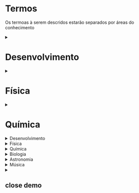 # Termos

Os termoas à serem descridos estarão separados por áreas do conhecimento

 <details><summary> 
 
 # Desenvolvimento 
 </summary>
      <details><summary>Linguagens</summary>
       <details><summary>Python</summary></details>
       <details><summary>Javascript</summary></details>
       <details><summary>Java</summary></details>
    </details>
    <details><summary>Softwares</summary>
        VSCode
    </details>
</details>

<details><summary> 
 
 # Física 
 </summary>
      <details><summary>Acústica</summary></details>
      <details><summary>Eletricidade</summary></details>
      <details><summary>Magnetismo</summary></details>
      <details><summary>Ondulatória</summary></details>
      <details><summary>Óptica</summary></details>
      <details><summary>Termodinâmica</summary></details>
      <details><summary>Mecânica</summary></details>
      <details><summary>Dinâmica</summary></details>
      <details><summary>Física moderna</summary>
       <details><summary>Física quântica</summary></details>
       <details><summary>Relatividade</summary></details>
       <details><summary>Física nuclear</summary></details>
 </details>
</details>

<details><summary> 
 
 # Química
 </summary>
      <details><summary>Linguagens</summary>
       <details><summary>Python</summary></details>
       <details><summary>Javascript</summary></details>
       <details><summary>Java</summary></details>
    </details>
    <details><summary>Softwares</summary>
        VSCode
    </details>
</details>







<details>
    <summary>Desenvolvimento</summary>

</details>

<details>
    <summary>Física</summary>

</details>

<details>
    <summary>Química</summary>

</details>

<details>
    <summary>Biologia</summary>

</details>

<details>
    <summary>Astronomia</summary>
 
    
</details>

<details>
    <summary>Música</summary>

</details>

<details>
<summary>
 
## close demo
</summary>
<details><summary>
 ### Linguagens</summary>
 <details><summary>Python</summary></details>
 <details><summary>Javascript</summary></details>
 <details><summary>Java</summary></details>

 
 <a name="paragraph1"></a>
